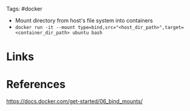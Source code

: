 Tags: #docker 

- Mount directory from host's file system into containers
- `docker run -it --mount type=bind,src="<host_dir_path>",target=<container_dir_path> ubuntu bash`

# Links

# References
https://docs.docker.com/get-started/06_bind_mounts/